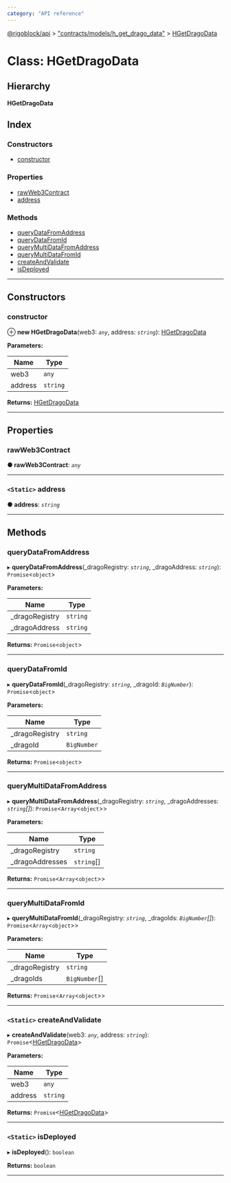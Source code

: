 ```yaml
---
category: "API reference"
---
```



[@rigoblock/api](../1.quick_start.md) > ["contracts/models/h_get_drago_data"](../modules/_contracts_models_h_get_drago_data_.md) > [HGetDragoData](../classes/_contracts_models_h_get_drago_data_.hgetdragodata.md)

# Class: HGetDragoData

## Hierarchy

**HGetDragoData**

## Index

### Constructors

* [constructor](_contracts_models_h_get_drago_data_.hgetdragodata.md#constructor)

### Properties

* [rawWeb3Contract](_contracts_models_h_get_drago_data_.hgetdragodata.md#rawweb3contract)
* [address](_contracts_models_h_get_drago_data_.hgetdragodata.md#address)

### Methods

* [queryDataFromAddress](_contracts_models_h_get_drago_data_.hgetdragodata.md#querydatafromaddress)
* [queryDataFromId](_contracts_models_h_get_drago_data_.hgetdragodata.md#querydatafromid)
* [queryMultiDataFromAddress](_contracts_models_h_get_drago_data_.hgetdragodata.md#querymultidatafromaddress)
* [queryMultiDataFromId](_contracts_models_h_get_drago_data_.hgetdragodata.md#querymultidatafromid)
* [createAndValidate](_contracts_models_h_get_drago_data_.hgetdragodata.md#createandvalidate)
* [isDeployed](_contracts_models_h_get_drago_data_.hgetdragodata.md#isdeployed)

---

## Constructors

<a id="constructor"></a>

###  constructor

⊕ **new HGetDragoData**(web3: *`any`*, address: *`string`*): [HGetDragoData](_contracts_models_h_get_drago_data_.hgetdragodata.md)

**Parameters:**

| Name | Type |
| ------ | ------ |
| web3 | `any` |
| address | `string` |

**Returns:** [HGetDragoData](_contracts_models_h_get_drago_data_.hgetdragodata.md)

___

## Properties

<a id="rawweb3contract"></a>

###  rawWeb3Contract

**● rawWeb3Contract**: *`any`*

___
<a id="address"></a>

### `<Static>` address

**● address**: *`string`*

___

## Methods

<a id="querydatafromaddress"></a>

###  queryDataFromAddress

▸ **queryDataFromAddress**(_dragoRegistry: *`string`*, _dragoAddress: *`string`*): `Promise`<`object`>

**Parameters:**

| Name | Type |
| ------ | ------ |
| _dragoRegistry | `string` |
| _dragoAddress | `string` |

**Returns:** `Promise`<`object`>

___
<a id="querydatafromid"></a>

###  queryDataFromId

▸ **queryDataFromId**(_dragoRegistry: *`string`*, _dragoId: *`BigNumber`*): `Promise`<`object`>

**Parameters:**

| Name | Type |
| ------ | ------ |
| _dragoRegistry | `string` |
| _dragoId | `BigNumber` |

**Returns:** `Promise`<`object`>

___
<a id="querymultidatafromaddress"></a>

###  queryMultiDataFromAddress

▸ **queryMultiDataFromAddress**(_dragoRegistry: *`string`*, _dragoAddresses: *`string`[]*): `Promise`<`Array`<`object`>>

**Parameters:**

| Name | Type |
| ------ | ------ |
| _dragoRegistry | `string` |
| _dragoAddresses | `string`[] |

**Returns:** `Promise`<`Array`<`object`>>

___
<a id="querymultidatafromid"></a>

###  queryMultiDataFromId

▸ **queryMultiDataFromId**(_dragoRegistry: *`string`*, _dragoIds: *`BigNumber`[]*): `Promise`<`Array`<`object`>>

**Parameters:**

| Name | Type |
| ------ | ------ |
| _dragoRegistry | `string` |
| _dragoIds | `BigNumber`[] |

**Returns:** `Promise`<`Array`<`object`>>

___
<a id="createandvalidate"></a>

### `<Static>` createAndValidate

▸ **createAndValidate**(web3: *`any`*, address: *`string`*): `Promise`<[HGetDragoData](_contracts_models_h_get_drago_data_.hgetdragodata.md)>

**Parameters:**

| Name | Type |
| ------ | ------ |
| web3 | `any` |
| address | `string` |

**Returns:** `Promise`<[HGetDragoData](_contracts_models_h_get_drago_data_.hgetdragodata.md)>

___
<a id="isdeployed"></a>

### `<Static>` isDeployed

▸ **isDeployed**(): `boolean`

**Returns:** `boolean`

___

